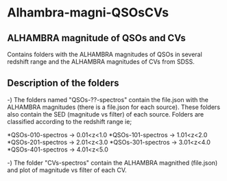 # Alhambra-magni-QSOsCVs
## ALHAMBRA magnitude of QSOs and CVs

Contains folders with the ALHAMBRA magnitudes of QSOs in several redshift range and the ALHAMBRA magnitudes of CVs from SDSS.

## Description of the folders

-) The folders named "QSOs-??-spectros" contain the file.json with the ALHAMBRA magnitudes (there is a file.json for each source). These folders also contain the SED (magnitude vs filter) of each source.
Folders are classified according to the redshift range ie;

 *QSOs-010-spectros -> 0.01<z<1.0
 *QSOs-101-spectros -> 1.01<z<2.0
 *QSOs-201-spectros -> 2.01<z<3.0
 *QSOs-301-spectros -> 3.01<z<4.0
 *QSOs-401-spectros -> 4.01<z<5.0

-) The folder "CVs-spectros" contain the ALHAMBRA magnithed (file.json) and plot of magnitude vs filter of each CV.

## 
